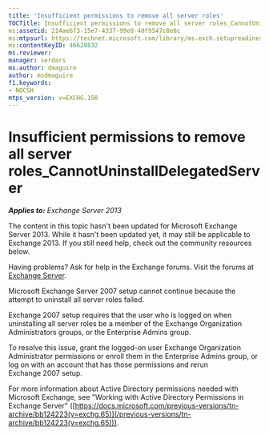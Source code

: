 ```yaml
---
title: 'Insufficient permissions to remove all server roles'
TOCTitle: Insufficient permissions to remove all server roles_CannotUninstallDelegatedServer
ms:assetid: 214ae6f3-15e7-4337-99e8-40f9547c8e0c
ms:mtpsurl: https://technet.microsoft.com/library/ms.exch.setupreadiness.cannotuninstalldelegatedserver(v=EXCHG.150)
ms:contentKeyID: 46628832
ms.reviewer: 
manager: serdars
ms.author: dmaguire
author: msdmaguire
f1.keywords:
- NOCSH
mtps_version: v=EXCHG.150
---
```


# Insufficient permissions to remove all server roles\_CannotUninstallDelegatedServer

_**Applies to:** Exchange Server 2013_

The content in this topic hasn't been updated for Microsoft Exchange Server 2013. While it hasn't been updated yet, it may still be applicable to Exchange 2013. If you still need help, check out the community resources below.

Having problems? Ask for help in the Exchange forums. Visit the forums at [Exchange Server](https://social.technet.microsoft.com/forums/office/home?category=exchangeserver).

Microsoft Exchange Server 2007 setup cannot continue because the attempt to uninstall all server roles failed.

Exchange 2007 setup requires that the user who is logged on when uninstalling all server roles be a member of the Exchange Organization Administrators groups, or the Enterprise Admins group.

To resolve this issue, grant the logged-on user Exchange Organization Administrator permissions or enroll them in the Enterprise Admins group, or log on with an account that has those permissions and rerun Exchange 2007 setup.

For more information about Active Directory permissions needed with Microsoft Exchange, see "Working with Active Directory Permissions in Exchange Server" ([https://docs.microsoft.com/previous-versions/tn-archive/bb124223(v=exchg.65)](/previous-versions/tn-archive/bb124223(v=exchg.65))).